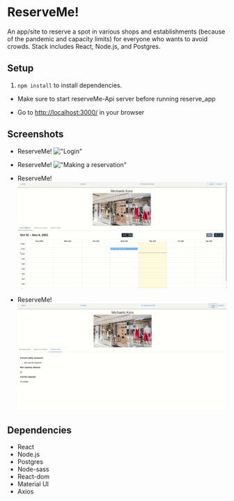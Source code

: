 ReserveMe!
=======================

An app/site to reserve a spot in various shops and establishments (because of the pandemic and capacity limits) for everyone who wants to avoid crowds. Stack includes React, Node.js, and Postgres.

## Setup
1. `npm install` to install dependencies.
- Make sure to start reserveMe-Api server before running reserve_app

- Go to <http://localhost:3000/> in your browser




## Screenshots


- ReserveMe!
!["Login"](https://raw.githubusercontent.com/Anag16/ReserveMe/main/docs/Login.gif)


- ReserveMe!
!["Making a reservation"](https://raw.githubusercontent.com/Anag16/ReserveMe/main/docs/Reservations.gif)


- ReserveMe!
!["Store Information"](https://raw.githubusercontent.com/Anag16/ReserveMe/main/docs/Store_info.gif)


- ReserveMe!
!["Admin Features"](https://raw.githubusercontent.com/Anag16/ReserveMe/main/docs/Admin.gif)





## Dependencies

- React
- Node.js
- Postgres
- Node-sass
- React-dom
- Material UI
- Axios
